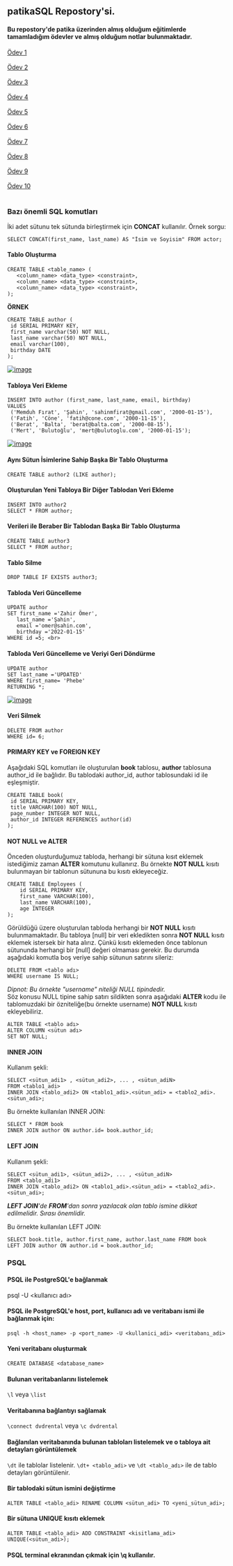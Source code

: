 ## patikaSQL Repostory'si.
#### Bu repostory'de patika üzerinden almış olduğum eğitimlerde tamamladığım ödevler ve almış olduğum notlar bulunmaktadır.
[Ödev 1](https://github.com/frattshn/patikaOdevler/blob/main/odev1.sql) <br/><br/>
[Ödev 2](https://github.com/frattshn/patikaOdevler/blob/main/odev2.sql) <br/><br/>
[Ödev 3](https://github.com/frattshn/patikaOdevler/blob/main/odev3.sql) <br/><br/>
[Ödev 4](https://github.com/frattshn/patikaOdevler/blob/main/odev4.sql) <br/><br/>
[Ödev 5](https://github.com/frattshn/patikaOdevler/blob/main/odev5.sql) <br/><br/>
[Ödev 6](https://github.com/frattshn/patikaOdevler/blob/main/odev6.sql) <br/><br/>
[Ödev 7](https://github.com/frattshn/patikaOdevler/blob/main/odev7.sql) <br/><br/>
[Ödev 8](https://github.com/frattshn/patikaOdevler/blob/main/odev8.sql) <br/><br/>
[Ödev 9](https://github.com/frattshn/patikaOdevler/blob/main/odev9.sql) <br/><br/>
[Ödev 10](https://github.com/frattshn/patikaOdevler/blob/main/odev10.sql) <br/><br/>


### Bazı önemli SQL komutları
İki adet sütunu tek sütunda birleştirmek için **CONCAT** kullanılır.
Örnek sorgu:
```
SELECT CONCAT(first_name, last_name) AS "İsim ve Soyisim" FROM actor;
```
#### Tablo Oluşturma
```
CREATE TABLE <table_name> (
   <column_name> <data_type> <constraint>,
   <column_name> <data_type> <constraint>,
   <column_name> <data_type> <constraint>,
);
```
**ÖRNEK** <br>
```
CREATE TABLE author (
 id SERIAL PRIMARY KEY,
 first_name varchar(50) NOT NULL,
 last_name varchar(50) NOT NULL,
 email varchar(100),
 birthday DATE
);
```
[![image](https://r.resimlink.com/ISDe.png)](https://resimlink.com/ISDe)

#### Tabloya Veri Ekleme
```
INSERT INTO author (first_name, last_name, email, birthday)
VALUES
 ('Memduh Fırat', 'Şahin', 'sahinmfirat@gmail.com', '2000-01-15'),
 ('Fatih', 'Cöne', 'fatih@cone.com', '2000-11-15'),
 ('Berat', 'Balta', 'berat@balta.com', '2000-08-15'),
 ('Mert', 'Bulutoğlu', 'mert@bulutoglu.com', '2000-01-15');
```
 [![image](https://r.resimlink.com/mFPR0.png)](https://resimlink.com/mFPR0)
 
 #### Aynı Sütun İsimlerine Sahip Başka Bir Tablo Oluşturma
 ```
 CREATE TABLE author2 (LIKE author);
 ```
 
 #### Oluşturulan Yeni Tabloya Bir Diğer Tablodan Veri Ekleme
 ```
 INSERT INTO author2
 SELECT * FROM author;
 ```
 
 #### Verileri ile Beraber Bir Tablodan Başka Bir Tablo Oluşturma
 ```
 CREATE TABLE author3
 SELECT * FROM author;
 ```
 
 #### Tablo Silme
 ```
 DROP TABLE IF EXISTS author3;
 ```
 
 #### Tabloda Veri Güncelleme
 ```
UPDATE author
SET first_name ='Zahir Ömer',
	last_name ='Şahin',
	email ='omer@sahin.com',
	birthday ='2022-01-15'
WHERE id =5; <br>
```

#### Tabloda Veri Güncelleme ve Veriyi Geri Döndürme
```
UPDATE author
SET last_name ='UPDATED'
WHERE first_name= 'Phebe'
RETURNING *;
```
[![image](https://r.resimlink.com/65w7Go.png)](https://resimlink.com/65w7Go)

#### Veri Silmek
```
DELETE FROM author
WHERE id= 6;
```

#### PRIMARY KEY ve FOREIGN KEY
Aşağıdaki SQL komutları ile oluşturulan **book** tablosu, **author** tablosuna author_id ile bağlıdır. Bu tablodaki author_id, author tablosundaki id ile eşleşmiştir.
```
CREATE TABLE book(
 id SERIAL PRIMARY KEY,
 title VARCHAR(100) NOT NULL,
 page_number INTEGER NOT NULL,
 author_id INTEGER REFERENCES author(id)
);
```

#### NOT NULL ve ALTER
Önceden oluşturduğumuz tabloda, herhangi bir sütuna kısıt eklemek istediğimiz zaman **ALTER** komutunu kullanırız. Bu örnekte **NOT NULL** kısıtı bulunmayan bir tablonun sütununa bu kısıtı ekleyeceğiz.
```
CREATE TABLE Employees (
    id SERIAL PRIMARY KEY,
    first_name VARCHAR(100),
    last_name VARCHAR(100),
    age INTEGER
);
```
Görüldüğü üzere oluşturulan tabloda herhangi bir **NOT NULL** kısıtı bulunmamaktadır. Bu tabloya [null] bir veri ekledikten sonra **NOT NULL** kısıtı eklemek istersek bir hata alırız. Çünkü kısıtı eklemeden önce tablonun sütununda herhangi bir [null] değeri olmaması gerekir. Bu durumda aşağıdaki komutla boş veriye sahip sütunun satırını sileriz:
```
DELETE FROM <tablo adı>
WHERE username IS NULL;
```
*Dipnot: Bu örnekte "username" niteliği NULL tipindedir.* <br>
Söz konusu NULL tipine sahip satırı sildikten sonra aşağıdaki **ALTER** kodu ile tablomuzdaki bir özniteliğe(bu örnekte username) **NOT NULL** kısıtı ekleyebiliriz.
```
ALTER TABLE <tablo adı>
ALTER COLUMN <sütun adı>
SET NOT NULL;
```

#### INNER JOIN
Kullanım şekli:
```
SELECT <sütun_adi1> , <sütun_adi2>, ... , <sütun_adiN>
FROM <tablo1_adi>
INNER JOIN <tablo_adi2> ON <tablo1_adi>.<sütun_adi> = <tablo2_adi>.<sütun_adi>;
```
Bu örnekte kullanılan INNER JOIN:
```
SELECT * FROM book
INNER JOIN author ON author.id= book.author_id;
```
#### LEFT JOIN
Kullanım şekli:
```
SELECT <sütun_adi1>, <sütun_adi2>, ... , <sütun_adiN>
FROM <tablo_adi1>
INNER JOIN <tablo_adi2> ON <tablo1_adi>.<sütun_adi> = <tablo2_adi>.<sütun_adi>;
```
***LEFT JOIN**'de **FROM**'dan sonra yazılacak olan tablo ismine dikkat edilmelidir. Sırası önemlidir.*

Bu örnekte kullanılan LEFT JOIN:
```
SELECT book.title, author.first_name, author.last_name FROM book
LEFT JOIN author ON author.id = book.author_id;
```

### PSQL
#### PSQL ile PostgreSQL'e bağlanmak
psql -U <kullanıcı adı>

#### PSQL ile PostgreSQL'e host, port, kullanıcı adı ve veritabanı ismi ile bağlanmak için:
```
psql -h <host_name> -p <port_name> -U <kullanici_adi> <veritabanı_adi>
```

#### Yeni veritabanı oluşturmak
```
CREATE DATABASE <database_name>
```

#### Bulunan veritabanlarını listelemek
`\l` veya `\list`

#### Veritabanına bağlantıyı sağlamak
`\connect dvdrental` veya `\c dvdrental`

#### Bağlanılan veritabanında bulunan tabloları listelemek ve o tabloya ait detayları görüntülemek
`\dt` ile tablolar listelenir. `\dt+ <tablo_adi>` ve `\dt <tablo_adı>` ile de tablo detayları görüntülenir.

#### Bir tablodaki sütun ismini değiştirme
```
ALTER TABLE <tablo_adi> RENAME COLUMN <sütun_adi> TO <yeni_sütun_adi>;
```

#### Bir sütuna UNIQUE kısıtı eklemek
```
ALTER TABLE <tablo_adi> ADD CONSTRAINT <kisitlama_adi> UNIQUE(<sütun_adi>);
```

#### PSQL terminal ekranından çıkmak için \q kullanılır.
 

